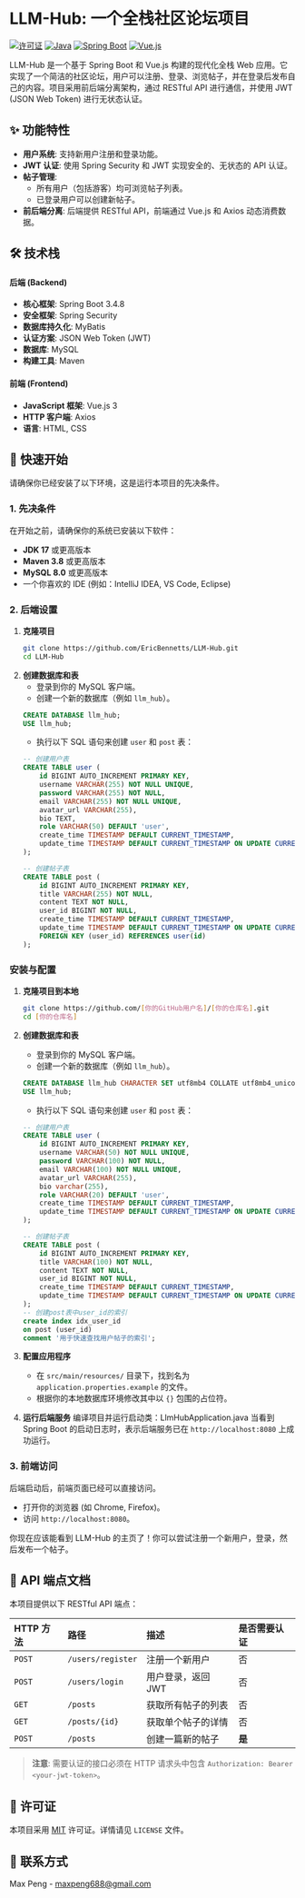 # LLM-Hub: 一个全栈社区论坛项目

[![许可证](https://img.shields.io/badge/license-MIT-blue.svg)](https://opensource.org/licenses/MIT)
[![Java](https://img.shields.io/badge/Java-17+-orange.svg)](https://www.java.com)
[![Spring Boot](https://img.shields.io/badge/Spring%20Boot-3.x-brightgreen.svg)](https://spring.io/projects/spring-boot)
[![Vue.js](https://img.shields.io/badge/Vue.js-3.x-4FC08D.svg)](https://vuejs.org/)

LLM-Hub 是一个基于 Spring Boot 和 Vue.js 构建的现代化全栈 Web 应用。它实现了一个简洁的社区论坛，用户可以注册、登录、浏览帖子，并在登录后发布自己的内容。项目采用前后端分离架构，通过 RESTful API 进行通信，并使用 JWT (JSON Web Token) 进行无状态认证。
## ✨ 功能特性

*   **用户系统**: 支持新用户注册和登录功能。
*   **JWT 认证**: 使用 Spring Security 和 JWT 实现安全的、无状态的 API 认证。
*   **帖子管理**:
    *   所有用户（包括游客）均可浏览帖子列表。
    *   已登录用户可以创建新帖子。
*   **前后端分离**: 后端提供 RESTful API，前端通过 Vue.js 和 Axios 动态消费数据。

## 🛠️ 技术栈

#### 后端 (Backend)
*   **核心框架**: Spring Boot 3.4.8
*   **安全框架**: Spring Security
*   **数据库持久化**: MyBatis
*   **认证方案**: JSON Web Token (JWT)
*   **数据库**: MySQL
*   **构建工具**: Maven

#### 前端 (Frontend)
*   **JavaScript 框架**: Vue.js 3
*   **HTTP 客户端**: Axios
*   **语言**: HTML, CSS

## 🚀 快速开始

请确保你已经安装了以下环境，这是运行本项目的先决条件。

### 1. 先决条件
在开始之前，请确保你的系统已安装以下软件：
*   **JDK 17** 或更高版本
*   **Maven 3.8** 或更高版本
*   **MySQL 8.0** 或更高版本
*   一个你喜欢的 IDE (例如：IntelliJ IDEA, VS Code, Eclipse)

### 2. 后端设置

1.  **克隆项目**
    ```bash
    git clone https://github.com/EricBennetts/LLM-Hub.git
    cd LLM-Hub
    ```
2.  **创建数据库和表**
    *   登录到你的 MySQL 客户端。
    *   创建一个新的数据库（例如 `llm_hub`）。
      ```sql
      CREATE DATABASE llm_hub;
      USE llm_hub;
      ```
    *   执行以下 SQL 语句来创建 `user` 和 `post` 表：
      ```sql
      -- 创建用户表
      CREATE TABLE user (
          id BIGINT AUTO_INCREMENT PRIMARY KEY,
          username VARCHAR(255) NOT NULL UNIQUE,
          password VARCHAR(255) NOT NULL,
          email VARCHAR(255) NOT NULL UNIQUE,
          avatar_url VARCHAR(255),
          bio TEXT,
          role VARCHAR(50) DEFAULT 'user',
          create_time TIMESTAMP DEFAULT CURRENT_TIMESTAMP,
          update_time TIMESTAMP DEFAULT CURRENT_TIMESTAMP ON UPDATE CURRENT_TIMESTAMP
      );

      -- 创建帖子表
      CREATE TABLE post (
          id BIGINT AUTO_INCREMENT PRIMARY KEY,
          title VARCHAR(255) NOT NULL,
          content TEXT NOT NULL,
          user_id BIGINT NOT NULL,
          create_time TIMESTAMP DEFAULT CURRENT_TIMESTAMP,
          update_time TIMESTAMP DEFAULT CURRENT_TIMESTAMP ON UPDATE CURRENT_TIMESTAMP,
          FOREIGN KEY (user_id) REFERENCES user(id)
      );
      ```

### 安装与配置

1.  **克隆项目到本地**
    ```bash
    git clone https://github.com/[你的GitHub用户名]/[你的仓库名].git
    cd [你的仓库名]
    ```

2.  **创建数据库和表**
    *   登录到你的 MySQL 客户端。
    *   创建一个新的数据库（例如 `llm_hub`）。
      ```sql
      CREATE DATABASE llm_hub CHARACTER SET utf8mb4 COLLATE utf8mb4_unicode_ci;
      USE llm_hub;
      ```
    *   执行以下 SQL 语句来创建 `user` 和 `post` 表：
      ```sql
      -- 创建用户表
      CREATE TABLE user (
          id BIGINT AUTO_INCREMENT PRIMARY KEY,
          username VARCHAR(50) NOT NULL UNIQUE,
          password VARCHAR(100) NOT NULL,
          email VARCHAR(100) NOT NULL UNIQUE,
          avatar_url VARCHAR(255),
          bio varchar(255),
          role VARCHAR(20) DEFAULT 'user',
          create_time TIMESTAMP DEFAULT CURRENT_TIMESTAMP,
          update_time TIMESTAMP DEFAULT CURRENT_TIMESTAMP ON UPDATE CURRENT_TIMESTAMP
      );

      -- 创建帖子表
      CREATE TABLE post (
          id BIGINT AUTO_INCREMENT PRIMARY KEY,
          title VARCHAR(100) NOT NULL,
          content TEXT NOT NULL,
          user_id BIGINT NOT NULL,
          create_time TIMESTAMP DEFAULT CURRENT_TIMESTAMP,
          update_time TIMESTAMP DEFAULT CURRENT_TIMESTAMP ON UPDATE CURRENT_TIMESTAMP
      );
    -- 创建post表中user_id的索引
      create index idx_user_id
      on post (user_id)
      comment '用于快速查找用户帖子的索引';
      ```
       
3.  **配置应用程序**
    *   在 `src/main/resources/` 目录下，找到名为 `application.properties.example` 的文件。
    *   根据你的本地数据库环境修改其中以 `{}` 包围的占位符。


4.  **运行后端服务**
    编译项目并运行启动类：LlmHubApplication.java
    当看到 Spring Boot 的启动日志时，表示后端服务已在 `http://localhost:8080` 上成功运行。

### 3. 前端访问

后端启动后，前端页面已经可以直接访问。

*   打开你的浏览器 (如 Chrome, Firefox)。
*   访问 `http://localhost:8080`。

你现在应该能看到 LLM-Hub 的主页了！你可以尝试注册一个新用户，登录，然后发布一个帖子。

## 📖 API 端点文档

本项目提供以下 RESTful API 端点：

| HTTP 方法 | 路径                 | 描述                 | 是否需要认证 |
| :-------- | :------------------- | :------------------- | :----------- |
| `POST`    | `/users/register`    | 注册一个新用户       | 否           |
| `POST`    | `/users/login`       | 用户登录，返回 JWT   | 否           |
| `GET`     | `/posts`             | 获取所有帖子的列表   | 否           |
| `GET`     | `/posts/{id}`        | 获取单个帖子的详情   | 否           |
| `POST`    | `/posts`             | 创建一篇新的帖子     | **是**       |

> **注意**: 需要认证的接口必须在 HTTP 请求头中包含 `Authorization: Bearer <your-jwt-token>`。


## 📜 许可证

本项目采用 [MIT](https://opensource.org/licenses/MIT) 许可证。详情请见 `LICENSE` 文件。

## 📧 联系方式

Max Peng - maxpeng688@gmail.com

